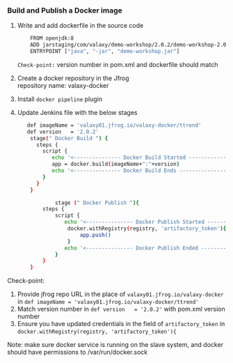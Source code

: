 ### Build and Publish a Docker image 

1. Write and add dockerfile in the source code
	```sh
		FROM openjdk:8
		ADD jarstaging/com/valaxy/demo-workshop/2.0.2/demo-workshop-2.0.2.jar demo-workshop.jar
		ENTRYPOINT ["java", "-jar", "demo-workshop.jar"]
	```
   `Check-point:`  version number in pom.xml and dockerfile should match   
1. Create a docker repository in the Jfrog  
    repository name: valaxy-docker
1. Install `docker pipeline` plugin 

1. Update Jenkins file with the below stages  
    ```sh 
	   def imageName = 'valaxy01.jfrog.io/valaxy-docker/ttrend'
	   def version   = '2.0.2'
        stage(" Docker Build ") {
          steps {
            script {
               echo '<--------------- Docker Build Started --------------->'
               app = docker.build(imageName+":"+version)
               echo '<--------------- Docker Build Ends --------------->'
            }
          }
        }

                stage (" Docker Publish "){
            steps {
                script {
                   echo '<--------------- Docker Publish Started --------------->'  
                    docker.withRegistry(registry, 'artifactory_token'){
                        app.push()
                    }    
                   echo '<--------------- Docker Publish Ended --------------->'  
                }
            }
        }
    ```

Check-point: 
1. Provide jfrog repo URL in the place of `valaxy01.jfrog.io/valaxy-docker` in `def imageName = 'valaxy01.jfrog.io/valaxy-docker/ttrend'`  
2. Match version number in `def version   = '2.0.2'` with pom.xml version number  
3. Ensure you have updated credentials in the field of `artifactory_token` in `docker.withRegistry(registry, 'artifactory_token'){`

Note: make sure docker service is running on the slave system, and docker should have permissions to /var/run/docker.sock
